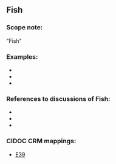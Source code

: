 
## Fish

###  Scope note: 
"Fish" 

### Examples: 

* 
* 
* 

### References to discussions of Fish:

* 

* 

* 

### CIDOC CRM mappings: 

* [E39](http://www.cidoc-crm.org/Entity/e39-actor/version-6.1)


